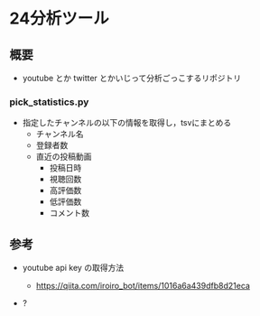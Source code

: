 # 24分析ツール

## 概要
- youtube とか twitter とかいじって分析ごっこするリポジトリ

### pick_statistics.py
- 指定したチャンネルの以下の情報を取得し，tsvにまとめる
    - チャンネル名
    - 登録者数
    - 直近の投稿動画
        - 投稿日時
        - 視聴回数
        - 高評価数
        - 低評価数
        - コメント数

## 参考
- youtube api key の取得方法
    - https://qiita.com/iroiro_bot/items/1016a6a439dfb8d21eca

- ?
